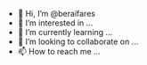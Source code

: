- 👋 Hi, I’m @beraifares
- 👀 I’m interested in ...
- 🌱 I’m currently learning ...
- 💞️ I’m looking to collaborate on ...
- 📫 How to reach me ...

<!---
beraifares/beraifares is a ✨ special ✨ repository because its `README.md` (this file) appears on your GitHub profile.
You can click the Preview link to take a look at your changes.
--->
